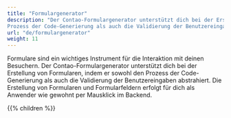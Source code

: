 ```yaml
---
title: "Formulargenerator"
description: "Der Contao-Formulargenerator unterstützt dich bei der Erstellung von Formularen, indem er sowohl den 
Prozess der Code-Generierung als auch die Validierung der Benutzereingaben abstrahiert."
url: "de/formulargenerator"
weight: 11
---
```


Formulare sind ein wichtiges Instrument für die Interaktion mit deinen Besuchern. Der Contao-Formulargenerator 
unterstützt dich bei der Erstellung von Formularen, indem er sowohl den Prozess der Code-Generierung als auch die 
Validierung der Benutzereingaben abstrahiert. Die Erstellung von Formularen und Formularfeldern erfolgt für dich als 
Anwender wie gewohnt per Mausklick im Backend.

{{% children %}}
